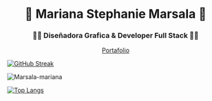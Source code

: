 <div align="center">
  
  <h1 align="center">👋 Mariana Stephanie Marsala 👋</h1>
  <h3 align="center"> 👩‍💻 Diseñadora Grafica & Developer Full Stack 👩‍💻</h3>
</div>

<div align="center">
<a href="https://marianamarsalamiportafolio.netlify.app/"> Portafolio </a>


 
</div>

[![GitHub Streak](http://github-readme-streak-stats.herokuapp.com?user=marsala-mariana&theme=radical&hide_border=falso&locale=es&date_format=j%2Fn%5B%2FY%5D&mode=weekly)](https://git.io/streak-stats)





![Marsala-mariana](https://github-readme-stats.vercel.app/api?username=marsala-mariana&show_icons=true&theme=radical)


[![Top Langs](https://github-readme-stats.vercel.app/api/top-langs/?username=marsala-mariana&layout=compact)](https://github.com/anuraghazra/github-readme-stats)


